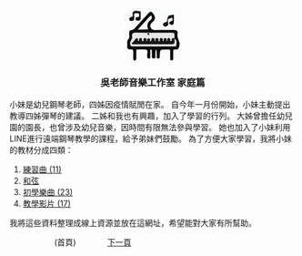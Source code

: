 ﻿---
keywords: 前言
---  
<p align="center">
<img src="assets/img/ett_compact_logo.svg" width="100" float="center"/>
<h3 align="center">吳老師音樂工作室 家庭篇</h3>
</p>

小妹是幼兒鋼琴老師，四姊因疫情賦閒在家。
自今年一月份開始，小妹主動提出教導四姊彈琴的建議。
二姊和我也有興趣，加入了學習的行列。
大姊曾擔任幼兒園的園長，也曾涉及幼兒音樂，因時間有限無法參與學習。
她也加入了小妹利用LINE進行遠端鋼琴教學的課程，給予弟妹們鼓勵。
為了方便大家學習，我將小妹的教材分成四類：
1. [練習曲 (11)](Practice)
2. [和弦](Cords)
3. [初學樂曲 (23)](Beginner)
4. [教學影片 (17)](Tutor)

我將這些資料整理成線上資源並放在這網址，希望能對大家有所幫助。

&nbsp;&nbsp;&nbsp;&nbsp;&nbsp;&nbsp;&nbsp;&nbsp;&nbsp;&nbsp;&nbsp;&nbsp;
&nbsp;&nbsp;&nbsp;&nbsp;&nbsp;&nbsp;
(首頁)
&nbsp;&nbsp;&nbsp;&nbsp;&nbsp;&nbsp;&nbsp;&nbsp;&nbsp;&nbsp;&nbsp;&nbsp;
[下一頁](Practice)



